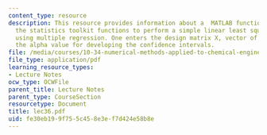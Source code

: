 ```yaml
---
content_type: resource
description: This resource provides information about a  MATLAB function tha employs
  the statistics toolkit functions to perform a simple linear least squares data fit
  using multiple regression. One enters the design matrix X, vector of values y, and
  the alpha value for developing the confidence intervals.
file: /media/courses/10-34-numerical-methods-applied-to-chemical-engineering-fall-2005/fe30eb199f755c458e3ef7d424e58b8e_lec36.pdf
file_type: application/pdf
learning_resource_types:
- Lecture Notes
ocw_type: OCWFile
parent_title: Lecture Notes
parent_type: CourseSection
resourcetype: Document
title: lec36.pdf
uid: fe30eb19-9f75-5c45-8e3e-f7d424e58b8e
---
```

